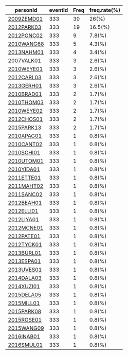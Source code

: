 |  personId|  eventId|  Freq|  freq.rate(%) |
| --------| --------| --------| --------|
|  [2009ZEMD01](https://www.worldcubeassociation.org/persons/2009ZEMD01)|  333|  30|  26(%) |
|  [2012PARK03](https://www.worldcubeassociation.org/persons/2012PARK03)|  333|  19|  16.5(%) |
|  [2012PONC02](https://www.worldcubeassociation.org/persons/2012PONC02)|  333|  9|  7.8(%) |
|  [2010WANG68](https://www.worldcubeassociation.org/persons/2010WANG68)|  333|  5|  4.3(%) |
|  [2013NAHM01](https://www.worldcubeassociation.org/persons/2013NAHM01)|  333|  4|  3.4(%) |
|  [2007VALK01](https://www.worldcubeassociation.org/persons/2007VALK01)|  333|  3|  2.6(%) |
|  [2010WEYE01](https://www.worldcubeassociation.org/persons/2010WEYE01)|  333|  3|  2.6(%) |
|  [2012CARL03](https://www.worldcubeassociation.org/persons/2012CARL03)|  333|  3|  2.6(%) |
|  [2013GERH01](https://www.worldcubeassociation.org/persons/2013GERH01)|  333|  3|  2.6(%) |
|  [2010BRAD01](https://www.worldcubeassociation.org/persons/2010BRAD01)|  333|  2|  1.7(%) |
|  [2010THOM03](https://www.worldcubeassociation.org/persons/2010THOM03)|  333|  2|  1.7(%) |
|  [2010WEYE02](https://www.worldcubeassociation.org/persons/2010WEYE02)|  333|  2|  1.7(%) |
|  [2012CHOS01](https://www.worldcubeassociation.org/persons/2012CHOS01)|  333|  2|  1.7(%) |
|  [2015PARK13](https://www.worldcubeassociation.org/persons/2015PARK13)|  333|  2|  1.7(%) |
|  [2010APAG01](https://www.worldcubeassociation.org/persons/2010APAG01)|  333|  1|  0.8(%) |
|  [2010CANT02](https://www.worldcubeassociation.org/persons/2010CANT02)|  333|  1|  0.8(%) |
|  [2010SCHI01](https://www.worldcubeassociation.org/persons/2010SCHI01)|  333|  1|  0.8(%) |
|  [2010UTOM01](https://www.worldcubeassociation.org/persons/2010UTOM01)|  333|  1|  0.8(%) |
|  [2010YIDA01](https://www.worldcubeassociation.org/persons/2010YIDA01)|  333|  1|  0.8(%) |
|  [2011ETTE01](https://www.worldcubeassociation.org/persons/2011ETTE01)|  333|  1|  0.8(%) |
|  [2011MAHT02](https://www.worldcubeassociation.org/persons/2011MAHT02)|  333|  1|  0.8(%) |
|  [2011SANC02](https://www.worldcubeassociation.org/persons/2011SANC02)|  333|  1|  0.8(%) |
|  [2012BEAH01](https://www.worldcubeassociation.org/persons/2012BEAH01)|  333|  1|  0.8(%) |
|  [2012ELLI01](https://www.worldcubeassociation.org/persons/2012ELLI01)|  333|  1|  0.8(%) |
|  [2012LIYA01](https://www.worldcubeassociation.org/persons/2012LIYA01)|  333|  1|  0.8(%) |
|  [2012MCNE01](https://www.worldcubeassociation.org/persons/2012MCNE01)|  333|  1|  0.8(%) |
|  [2012PATE01](https://www.worldcubeassociation.org/persons/2012PATE01)|  333|  1|  0.8(%) |
|  [2012TYCK01](https://www.worldcubeassociation.org/persons/2012TYCK01)|  333|  1|  0.8(%) |
|  [2013BURL01](https://www.worldcubeassociation.org/persons/2013BURL01)|  333|  1|  0.8(%) |
|  [2013ESPA01](https://www.worldcubeassociation.org/persons/2013ESPA01)|  333|  1|  0.8(%) |
|  [2013UVES01](https://www.worldcubeassociation.org/persons/2013UVES01)|  333|  1|  0.8(%) |
|  [2014DALA03](https://www.worldcubeassociation.org/persons/2014DALA03)|  333|  1|  0.8(%) |
|  [2014XUZI01](https://www.worldcubeassociation.org/persons/2014XUZI01)|  333|  1|  0.8(%) |
|  [2015DELA05](https://www.worldcubeassociation.org/persons/2015DELA05)|  333|  1|  0.8(%) |
|  [2015MILL01](https://www.worldcubeassociation.org/persons/2015MILL01)|  333|  1|  0.8(%) |
|  [2015PARK08](https://www.worldcubeassociation.org/persons/2015PARK08)|  333|  1|  0.8(%) |
|  [2015ROSE01](https://www.worldcubeassociation.org/persons/2015ROSE01)|  333|  1|  0.8(%) |
|  [2015WANG09](https://www.worldcubeassociation.org/persons/2015WANG09)|  333|  1|  0.8(%) |
|  [2016INAB01](https://www.worldcubeassociation.org/persons/2016INAB01)|  333|  1|  0.8(%) |
|  [2016SMUL01](https://www.worldcubeassociation.org/persons/2016SMUL01)|  333|  1|  0.8(%) |
